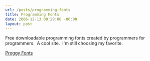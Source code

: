 ```yaml
---
url: /posts/programming-fonts
title: Programming Fonts
date: 2006-12-13 00:29:00 -06:00
layout: post
---
```


Free downloadable programming fonts created by programmers for programmers.  A cool site.  I'm still choosing my favorite.

[Proggy Fonts](http://www.proggyfonts.com/)
